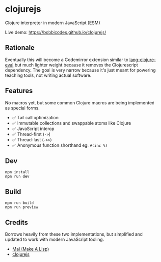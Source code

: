 # clojurejs

Clojure interpreter in modern JavaScript (ESM)

Live demo: https://bobbicodes.github.io/clojurejs/

## Rationale

Eventually this will become a Codemirror extension similar to [lang-clojure-eval](https://github.com/bobbicodes/lang-clojure-eval/) but much lighter weight because it removes the Clojurescript dependency. The goal is very narrow because it's just meant for powering teaching tools, not writing actual software.

## Features

No macros yet, but some common Clojure macros are being implemented as special forms.

- ✅ Tail call optimization
- ✅ Immutable collections and swappable atoms like Clojure
- ✅ JavaScript interop
- ✅ Thread-first (`->`)
- ✅ Thread-last (`->>`)
- ✅ Anonymous function shorthand eg. `#(inc %)`

## Dev

```
npm install
npm run dev
```

## Build

```
npm run build
npm run preview
```

## Credits

Borrows heavily from these two implementations, but simplified and updated to work with modern JavaScript tooling.

- [Mal (Make A Lisp)](https://github.com/kanaka/mal)
- [clojurejs](https://github.com/gnab/clojurejs)
